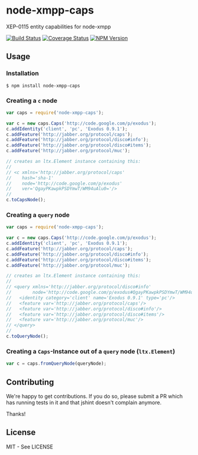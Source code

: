 # node-xmpp-caps

XEP-0115 entity capabilities for node-xmpp

[![Build Status](https://travis-ci.org/mila-labs/node-xmpp-caps.png?branch=master)](https://travis-ci.org/mila-labs/node-xmpp-caps) [![Coverage Status](https://img.shields.io/coveralls/mila-labs/node-xmpp-caps.svg)](https://coveralls.io/r/mila-labs/node-xmpp-caps?branch=master) [![NPM Version](https://badge.fury.io/js/node-xmpp-caps.png)](https://npmjs.org/package/node-xmpp-caps)

## Usage

### Installation

```
$ npm install node-xmpp-caps
```

### Creating a `c` node

```javascript
var caps = require('node-xmpp-caps');

var c = new caps.Caps('http://code.google.com/p/exodus');
c.addIdentity('client', 'pc', 'Exodus 0.9.1');
c.addFeature('http://jabber.org/protocol/caps');
c.addFeature('http://jabber.org/protocol/disco#info');
c.addFeature('http://jabber.org/protocol/disco#items');
c.addFeature('http://jabber.org/protocol/muc');

// creates an ltx.Element instance containing this:
//
// <c xmlns='http://jabber.org/protocol/caps' 
//    hash='sha-1'
//    node='http://code.google.com/p/exodus'
//    ver='QgayPKawpkPSDYmwT/WM94uAlu0='/>
//
c.toCapsNode();
```

### Creating a `query` node

```javascript
var caps = require('node-xmpp-caps');

var c = new caps.Caps('http://code.google.com/p/exodus');
c.addIdentity('client', 'pc', 'Exodus 0.9.1');
c.addFeature('http://jabber.org/protocol/caps');
c.addFeature('http://jabber.org/protocol/disco#info');
c.addFeature('http://jabber.org/protocol/disco#items');
c.addFeature('http://jabber.org/protocol/muc');

// creates an ltx.Element instance containing this:
//
// <query xmlns='http://jabber.org/protocol/disco#info'
//        node='http://code.google.com/p/exodus#QgayPKawpkPSDYmwT/WM94uAlu0='>
//   <identity category='client' name='Exodus 0.9.1' type='pc'/>
//   <feature var='http://jabber.org/protocol/caps'/>
//   <feature var='http://jabber.org/protocol/disco#info'/>
//   <feature var='http://jabber.org/protocol/disco#items'/>
//   <feature var='http://jabber.org/protocol/muc'/>
// </query>
//
c.toQueryNode();
```

### Creating a `Caps`-Instance out of a `query` node (`ltx.Element`)

```javascript
var c = caps.fromQueryNode(queryNode);
```

## Contributing
We're happy to get contributions. If you do so, please submit a PR which has running tests
in it and that jshint doesn't complain anymore.

Thanks!

## License
MIT - See LICENSE
